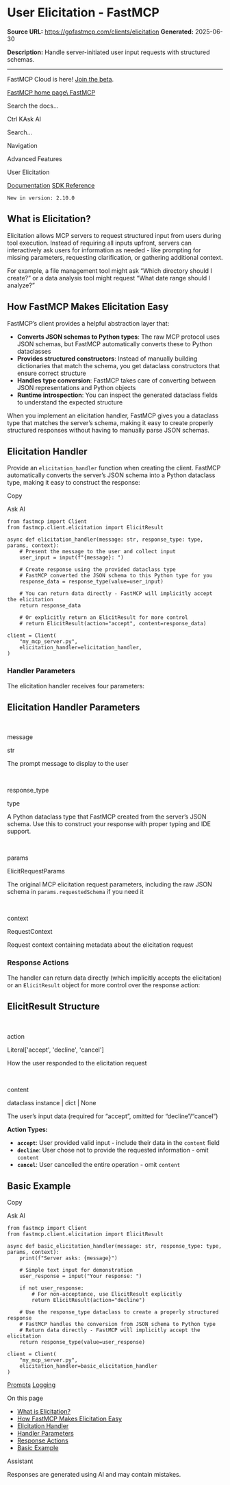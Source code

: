 # User Elicitation - FastMCP

**Source URL:** https://gofastmcp.com/clients/elicitation
**Generated:** 2025-06-30

**Description:** Handle server-initiated user input requests with structured schemas.

---

FastMCP Cloud is here! [Join the beta](https://fastmcp.link/x0Kyhy2).

[FastMCP home page\\
FastMCP](https://gofastmcp.com/)

Search the docs...

Ctrl KAsk AI

Search...

Navigation

Advanced Features

User Elicitation

[Documentation](https://gofastmcp.com/getting-started/welcome) [SDK Reference](https://gofastmcp.com/python-sdk/fastmcp-exceptions)

`New in version: 2.10.0`

## [​](https://gofastmcp.com/clients/elicitation\#what-is-elicitation%3F)  What is Elicitation?

Elicitation allows MCP servers to request structured input from users during tool execution. Instead of requiring all inputs upfront, servers can interactively ask users for information as needed - like prompting for missing parameters, requesting clarification, or gathering additional context.

For example, a file management tool might ask “Which directory should I create?” or a data analysis tool might request “What date range should I analyze?”

## [​](https://gofastmcp.com/clients/elicitation\#how-fastmcp-makes-elicitation-easy)  How FastMCP Makes Elicitation Easy

FastMCP’s client provides a helpful abstraction layer that:

- **Converts JSON schemas to Python types**: The raw MCP protocol uses JSON schemas, but FastMCP automatically converts these to Python dataclasses
- **Provides structured constructors**: Instead of manually building dictionaries that match the schema, you get dataclass constructors that ensure correct structure
- **Handles type conversion**: FastMCP takes care of converting between JSON representations and Python objects
- **Runtime introspection**: You can inspect the generated dataclass fields to understand the expected structure

When you implement an elicitation handler, FastMCP gives you a dataclass type that matches the server’s schema, making it easy to create properly structured responses without having to manually parse JSON schemas.

## [​](https://gofastmcp.com/clients/elicitation\#elicitation-handler)  Elicitation Handler

Provide an `elicitation_handler` function when creating the client. FastMCP automatically converts the server’s JSON schema into a Python dataclass type, making it easy to construct the response:

Copy

Ask AI

```
from fastmcp import Client
from fastmcp.client.elicitation import ElicitResult

async def elicitation_handler(message: str, response_type: type, params, context):
    # Present the message to the user and collect input
    user_input = input(f"{message}: ")

    # Create response using the provided dataclass type
    # FastMCP converted the JSON schema to this Python type for you
    response_data = response_type(value=user_input)

    # You can return data directly - FastMCP will implicitly accept the elicitation
    return response_data

    # Or explicitly return an ElicitResult for more control
    # return ElicitResult(action="accept", content=response_data)

client = Client(
    "my_mcp_server.py",
    elicitation_handler=elicitation_handler,
)

```

### [​](https://gofastmcp.com/clients/elicitation\#handler-parameters)  Handler Parameters

The elicitation handler receives four parameters:

## Elicitation Handler Parameters

[​](https://gofastmcp.com/clients/elicitation#param-message)

message

str

The prompt message to display to the user

[​](https://gofastmcp.com/clients/elicitation#param-response-type)

response\_type

type

A Python dataclass type that FastMCP created from the server’s JSON schema. Use this to construct your response with proper typing and IDE support.

[​](https://gofastmcp.com/clients/elicitation#param-params)

params

ElicitRequestParams

The original MCP elicitation request parameters, including the raw JSON schema in `params.requestedSchema` if you need it

[​](https://gofastmcp.com/clients/elicitation#param-context)

context

RequestContext

Request context containing metadata about the elicitation request

### [​](https://gofastmcp.com/clients/elicitation\#response-actions)  Response Actions

The handler can return data directly (which implicitly accepts the elicitation) or an `ElicitResult` object for more control over the response action:

## ElicitResult Structure

[​](https://gofastmcp.com/clients/elicitation#param-action)

action

Literal\['accept', 'decline', 'cancel'\]

How the user responded to the elicitation request

[​](https://gofastmcp.com/clients/elicitation#param-content)

content

dataclass instance \| dict \| None

The user’s input data (required for “accept”, omitted for “decline”/“cancel”)

**Action Types:**

- **`accept`**: User provided valid input - include their data in the `content` field
- **`decline`**: User chose not to provide the requested information - omit `content`
- **`cancel`**: User cancelled the entire operation - omit `content`

## [​](https://gofastmcp.com/clients/elicitation\#basic-example)  Basic Example

Copy

Ask AI

```
from fastmcp import Client
from fastmcp.client.elicitation import ElicitResult

async def basic_elicitation_handler(message: str, response_type: type, params, context):
    print(f"Server asks: {message}")

    # Simple text input for demonstration
    user_response = input("Your response: ")

    if not user_response:
        # For non-acceptance, use ElicitResult explicitly
        return ElicitResult(action="decline")

    # Use the response_type dataclass to create a properly structured response
    # FastMCP handles the conversion from JSON schema to Python type
    # Return data directly - FastMCP will implicitly accept the elicitation
    return response_type(value=user_response)

client = Client(
    "my_mcp_server.py",
    elicitation_handler=basic_elicitation_handler
)

```

[Prompts](https://gofastmcp.com/clients/prompts) [Logging](https://gofastmcp.com/clients/logging)

On this page

- [What is Elicitation?](https://gofastmcp.com/clients/elicitation#what-is-elicitation%3F)
- [How FastMCP Makes Elicitation Easy](https://gofastmcp.com/clients/elicitation#how-fastmcp-makes-elicitation-easy)
- [Elicitation Handler](https://gofastmcp.com/clients/elicitation#elicitation-handler)
- [Handler Parameters](https://gofastmcp.com/clients/elicitation#handler-parameters)
- [Response Actions](https://gofastmcp.com/clients/elicitation#response-actions)
- [Basic Example](https://gofastmcp.com/clients/elicitation#basic-example)

Assistant

Responses are generated using AI and may contain mistakes.